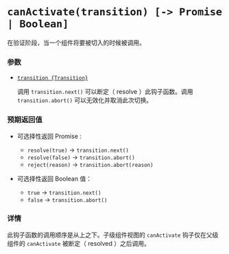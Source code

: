 # `canActivate(transition) [-> Promise | Boolean]`

在验证阶段，当一个组件将要被切入的时候被调用。

### 参数

- [`transition {Transition}`](hooks.md#transition-object)

  调用 `transition.next()` 可以断定（ resolve ）此钩子函数。调用 `transition.abort()` 可以无效化并取消此次切换。

### 预期返回值

- 可选择性返回 Promise :

  - `resolve(true)` -> `transition.next()`
  - `resolve(false)` -> `transition.abort()`
  - `reject(reason)` -> `transition.abort(reason)`


- 可选择性返回 Boolean 值：

  - `true` -> `transition.next()`
  - `false` -> `transition.abort()`

### 详情

此钩子函数的调用顺序是从上之下。子级组件视图的 `canActivate` 钩子仅在父级组件的 `canActivate` 被断定（ resolved ）之后调用。

